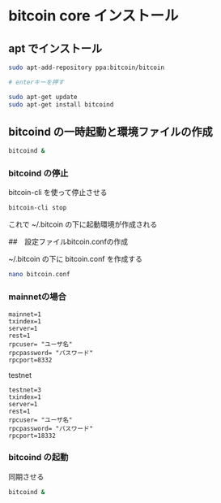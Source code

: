 # bitcoin core インストール

## apt でインストール

```bash
sudo apt-add-repository ppa:bitcoin/bitcoin

# enterキーを押す

sudo apt-get update
sudo apt-get install bitcoind
```

## bitcoind の一時起動と環境ファイルの作成

```bash
bitcoind &
```

### bitcoind の停止

bitcoin-cli を使って停止させる

```bash
bitcoin-cli stop
```

これで ~/.bitcoin の下に起動環境が作成される

##　設定ファイルbitcoin.confの作成

~/.bitcoin の下に bitcoin.conf を作成する

```bash
nano bitcoin.conf
```

### mainnetの場合

```
mainnet=1 
txindex=1  
server=1   
rest=1      
rpcuser= "ユーザ名"
rpcpassword= "パスワード"
rpcport=8332 
```

testnet

```
testnet=3
txindex=1  
server=1   
rest=1      
rpcuser= "ユーザ名"
rpcpassword= "パスワード"
rpcport=18332 
```

### bitcoind の起動

同期させる

```bash
bitcoind &
```

